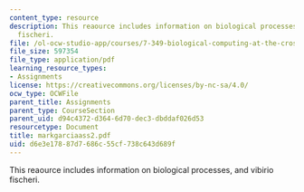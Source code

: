 ```yaml
---
content_type: resource
description: This reaource includes information on biological processes, and vibirio
  fischeri.
file: /ol-ocw-studio-app/courses/7-349-biological-computing-at-the-crossroads-of-engineering-and-science-spring-2005/d6e3e17887d7686c55cf738c643d689f_markgarciaass2.pdf
file_size: 597354
file_type: application/pdf
learning_resource_types:
- Assignments
license: https://creativecommons.org/licenses/by-nc-sa/4.0/
ocw_type: OCWFile
parent_title: Assignments
parent_type: CourseSection
parent_uid: d94c4372-d364-6d70-dec3-dbddaf026d53
resourcetype: Document
title: markgarciaass2.pdf
uid: d6e3e178-87d7-686c-55cf-738c643d689f
---
```

This reaource includes information on biological processes, and vibirio fischeri.